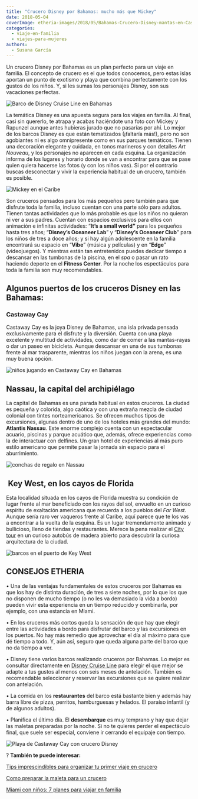 ```yaml
---
title: "Crucero Disney por Bahamas: mucho más que Mickey"
date: 2018-05-04
coverImage: etheria-images/2018/05/Bahamas-Crucero-Disney-mantas-en-Castaway-Cay-e1668765531193.jpg
categories: 
  - viaje-en-familia
  - viajes-para-mujeres
authors: 
  - Susana García
---
```


Un crucero Disney por Bahamas es un plan perfecto para un viaje en familia. El concepto 
de crucero es el que todos conocemos, pero estas islas aportan un punto de exotismo y 
playa que combina perfectamente con los gustos de los niños. Y, si les sumas los 
personajes Disney, son sus vacaciones perfectas. 

![Barco de Disney Cruise Line en Bahamas](etheria-images/2018/05/Bahamas-Crucero-Disney-barco-1024x611.jpg "Barco de Disney Cruise Line.")

La temática Disney es una apuesta segura para los viajes en familia. Al final, casi sin 
quererlo, te atrapa y acabas haciéndote una foto con Mickey y Rapunzel aunque antes 
hubieras jurado que no pasarías por ahí. Lo mejor de los barcos Disney es que están 
tematizados (¡faltaría más!), pero no son agobiantes ni es algo omnipresente como en sus 
parques temáticos. Tienen una decoración elegante y cuidada, en tonos marineros y con 
detalles _Art Nouveau_, y los personajes no aparecen en cada esquina. La organización 
informa de los lugares y horario donde se van a encontrar para que se pase quien quiera 
hacerse las fotos (y con los niños vas). Si por el contrario buscas desconectar y vivir 
la experiencia habitual de un crucero, también es posible. 

![Mickey en el Caribe](etheria-images/2018/05/Bahamas-crucero-Disney-Mickey-683x1024.jpg "Mickey Mouse en Bahamas.")

Son cruceros pensados para los más pequeños pero también para que disfrute toda la 
familia, incluso cuentan con una parte sólo para adultos. Tienen tantas actividades que 
lo más probable es que los niños no quieran ni ver a sus padres. Cuentan con espacios 
exclusivos para ellos con animación e infinitas actividades: “**It’s a small world”** 
para los pequeños hasta tres años; “**Disney’s Oceaneer Lab**” y “**Disney’s Oceaneer 
Club**” para los niños de tres a doce años; y si hay algún adolescente en la familia 
encontrará su espacio en “**Vibe**” (música y películas) y en “**Edge**” (videojuegos). 
Y mientras están tan entretenidos puedes dedicar tiempo a descansar en las tumbonas de 
la piscina, en el _spa_ o pasar un rato haciendo deporte en el **Fitness Center**. Por 
la noche los espectáculos para toda la familia son muy recomendables. 

## Algunos puertos de los cruceros Disney en las Bahamas:

### Castaway Cay

Castaway Cay es la joya Disney de Bahamas, una isla privada pensada exclusivamente para 
el disfrute y la diversión. Cuenta con una playa excelente y multitud de actividades, 
como dar de comer a las mantas-rayas o dar un paseo en bicicleta. Aunque descansar en 
una de sus tumbonas frente al mar trasparente, mientras los niños juegan con la arena, 
es una muy buena opción. 

![niños jugando en Castaway Cay en Bahamas](etheria-images/2018/05/Bahamas-Crucero-Disney-Castaway-Cay-1024x683.jpg "Playa de la isla privada Castaway Cay. © SG")

## Nassau, la capital del archipiélago

La capital de Bahamas es una parada habitual en estos cruceros. La ciudad es pequeña y 
colorida, algo caótica y con una extraña mezcla de ciudad colonial con tintes 
norteamericanos. Se ofrecen muchos tipos de excursiones, algunas dentro de uno de los 
hoteles más grandes del mundo: **Atlantis Nassau**. Este enorme complejo cuenta con un 
espectacular acuario, piscinas y parque acuático que, además, ofrece experiencias como 
la de interactuar con delfines. Un gran hotel de experiencias al más puro estilo 
americano que permite pasar la jornada sin espacio para el aburrimiento. 

![conchas de regalo en Nassau](etheria-images/2018/05/Bahamas-Crucero-Disney-Nassau-e1668765407949.jpg "Puesto de souvenirs en Nassau. © SG")

##  Key West, en los cayos de Florida

Esta localidad situada en los cayos de Florida muestra su condición de lugar frente al 
mar beneficiado con los rayos del sol, envuelto en un curioso espíritu de exaltación 
americana que recuerda a los pueblos del _Far West_. Aunque sería raro ver vaqueros 
frente al Caribe, aquí parece que te los vas a encontrar a la vuelta de la esquina. Es 
un lugar tremendamente animado y bullicioso, lleno de tiendas y restaurantes. Merece la 
pena realizar el [City tour](http://www.trolleytours.com) en un curioso autobús de 
madera abierto para descubrir la curiosa arquitectura de la ciudad. 

![barcos en el puerto de Key West](etheria-images/2018/05/Bahamas-Crucero-Disney-Key-West-1024x683.jpg "Puerto de Key West. © SG")

## CONSEJOS ETHERIA

• Una de las ventajas fundamentales de estos cruceros por Bahamas es que los hay de 
distinta duración, de tres a siete noches, por lo que los que no disponen de mucho 
tiempo (o no les va demasiado la vida a bordo) pueden vivir esta experiencia en un 
tiempo reducido y combinarla, por ejemplo, con una estancia en Miami. 

• En los cruceros más cortos queda la sensación de que hay que elegir entre las 
actividades a bordo para disfrutar del barco y las excursiones en los puertos. No hay 
más remedio que aprovechar el día al máximo para que dé tiempo a todo. Y, aún así, 
seguro que queda alguna parte del barco que no da tiempo a ver. 

• Disney tiene varios barcos realizando cruceros por Bahamas. Lo mejor es consultar 
directamente en [Disney Cruise Line](https://disneycruise.disney.go.com) para elegir el 
que mejor se adapte a tus gustos al menos con seis meses de antelación. También es 
recomendable seleccionar y reservar las excursiones que se quiere realizar con 
antelación. 

• La comida en los **restaurantes** del barco está bastante bien y además hay barra 
libre de pizza, perritos, hamburguesas y helados. El paraíso infantil (y de algunos 
adultos). 

• Planifica el último día. El **desembarque** es muy temprano y hay que dejar las 
maletas preparadas por la noche. Si no te quieres perder el espectáculo final, que suele 
ser especial, conviene ir cerrando el equipaje con tiempo. 

![Playa de Castaway Cay con crucero Disney](etheria-images/2018/05/Bahamas-Crucero-Disney-mantas-en-Castaway-Cay-1024x683.jpg "Mantas-rayas en Castaway Cay. © SG")

? **También te puede interesar:** 

[Tips imprescindibles para organizar tu primer viaje en 
crucero](https://etheriamagazine.com/2021/02/25/como-organizar-viaje-en-crucero-puertos-excursiones/) 

[Como preparar la maleta para un 
crucero](https://etheriamagazine.com/2018/11/17/una-maleta-para-un-crucero/) 

[Miami con niños: 7 planes para viajar en 
familia](https://etheriamagazine.com/2018/05/09/miami-7-planes-para-viajar-en-familia/)
